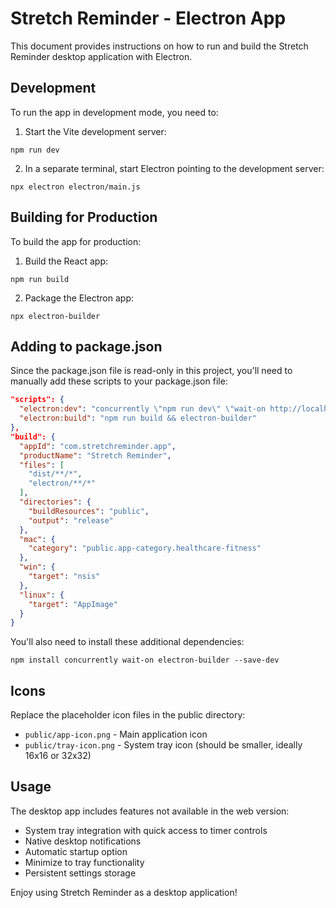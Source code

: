 
# Stretch Reminder - Electron App

This document provides instructions on how to run and build the Stretch Reminder desktop application with Electron.

## Development

To run the app in development mode, you need to:

1. Start the Vite development server:
```
npm run dev
```

2. In a separate terminal, start Electron pointing to the development server:
```
npx electron electron/main.js
```

## Building for Production

To build the app for production:

1. Build the React app:
```
npm run build
```

2. Package the Electron app:
```
npx electron-builder
```

## Adding to package.json

Since the package.json file is read-only in this project, you'll need to manually add these scripts to your package.json file:

```json
"scripts": {
  "electron:dev": "concurrently \"npm run dev\" \"wait-on http://localhost:8080 && electron electron/main.js\"",
  "electron:build": "npm run build && electron-builder"
},
"build": {
  "appId": "com.stretchreminder.app",
  "productName": "Stretch Reminder",
  "files": [
    "dist/**/*",
    "electron/**/*"
  ],
  "directories": {
    "buildResources": "public",
    "output": "release"
  },
  "mac": {
    "category": "public.app-category.healthcare-fitness"
  },
  "win": {
    "target": "nsis"
  },
  "linux": {
    "target": "AppImage"
  }
}
```

You'll also need to install these additional dependencies:
```
npm install concurrently wait-on electron-builder --save-dev
```

## Icons

Replace the placeholder icon files in the public directory:
- `public/app-icon.png` - Main application icon
- `public/tray-icon.png` - System tray icon (should be smaller, ideally 16x16 or 32x32)

## Usage

The desktop app includes features not available in the web version:
- System tray integration with quick access to timer controls
- Native desktop notifications
- Automatic startup option
- Minimize to tray functionality
- Persistent settings storage

Enjoy using Stretch Reminder as a desktop application!
